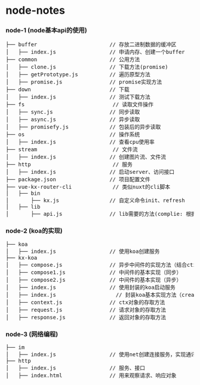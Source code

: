 # node-notes

### node-1 (node基本api的使用)
<pre>
├── buffer                       // 存放二进制数据的缓冲区
│   ├── index.js                 // 申请内存、创建一个buffer
├── common                       // 公用方法
│   ├── clone.js                 // 下载方法(promise)
│   ├── getPrototype.js          // 遍历原型方法
│   ├── promise.js               // promise实现方法
├── down                         // 下载
│   ├── index.js                 // 测试下载方法
├── fs                            // 读取文件操作
│   ├── sync.js                  // 同步读取
│   ├── async.js                 // 异步读取
│   ├── promisefy.js             // 包装后的异步读取
├── os                           // 操作系统
│   ├── index.js                 // 查看cpu使用率
├── stream                        // 文件流
│   ├── index.js                 // 创建图片流、文件流
├── http                          // 服务
│   ├── index.js                 // 启动server、访问接口
├── package.json                 // 项目配置文件
├── vue-kx-router-cli             // 类似nuxt的cli脚本
│   ├── bin                      
│       ├── kx.js                // 自定义命令init、refresh
│   ├── lib              
│       ├── api.js               // lib需要的方法(complie: 根据模板生产路由文件)
</pre>

### node-2 (koa的实现)
<pre>
├── koa                      
│   ├── index.js                 // 使用koa创建服务
├── kx-koa                       
│   ├── compose.js               // 异步中间件的实现方法（结合ctx）
│   ├── compose1.js              // 中间件的基本实现（同步）
│   ├── compose2.js              // 中间件的基本实现（异步）
│   ├── index.js                 // 使用封装的koa启动服务
│   ├── index.js                   // 封装koa基本实现方法（createServer，中间件）
│   ├── context.js               // ctx对象的存取方法
│   ├── request.js               // 请求对象的存取方法
│   ├── response.js              // 返回对象的存取方法
</pre>

### node-3 (网络编程)
<pre>
├── im                      
│   ├── index.js                 // 使用net创建连接服务，实现通讯
├── http                     
│   ├── index.js                 // 服务、接口
│   ├── index.html               // 用来观察请求、响应对象
</pre>

